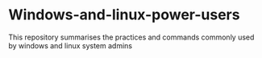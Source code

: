 # Windows-and-linux-power-users
This repository summarises the practices and commands commonly used by windows and linux system admins
